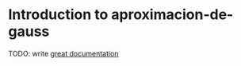 # Introduction to aproximacion-de-gauss

TODO: write [great documentation](http://jacobian.org/writing/what-to-write/)
